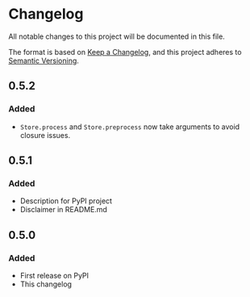 # Changelog

All notable changes to this project will be documented in this file.

The format is based on [Keep a Changelog](https://keepachangelog.com/en/1.1.0/),
and this project adheres to [Semantic Versioning](https://semver.org/spec/v2.0.0.html).

## 0.5.2

### Added

- `Store.process` and `Store.preprocess` now take arguments to avoid closure issues.


## 0.5.1

### Added

- Description for PyPI project
- Disclaimer in README.md

## 0.5.0

### Added

- First release on PyPI
- This changelog
